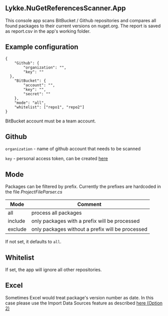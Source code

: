 ## Lykke.NuGetReferencesScanner.App

This console app scans BitBucket / Github repositories and compares all found packages to their current versions on nuget.org. The report is saved as report.csv in the app's working folder.

## Example configuration

```
{
    "Github": {
        "organization": "",
        "key": ""
  },
    "BitBucket": {
        "account": "",
        "key": "",
        "secret": ""
    },
    "mode": "all",
    "whitelist": ["repo1", "repo2"]
}
```

BitBucket account must be a team account.

## Github

`organization` - name of github account that needs to be scanned

`key` - personal access token, can be created [here](https://github.com/settings/tokens)

## Mode

Packages can be filtered by prefix. Currently the prefixes are hardcoded in the file _ProjectFileParser.cs_

| Mode    | Comment                                          |
| ------- | ------------------------------------------------ |
| all     | process all packages                             |
| include | only packages with a prefix will be processed    |
| exclude | only packages without a prefix will be processed |

If not set, it defaults to `all`.

## Whitelist

If set, the app will ignore all other repositories.

## Excel

Sometimes Excel would treat package's version number as date. In this case please use the Import Data Sources feature as described [here (Option 2)](https://www.winhelponline.com/blog/stop-excel-convert-text-to-number-date-format-csv-file/)
